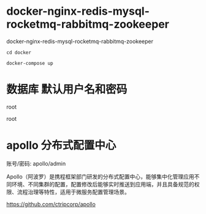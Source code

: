 # docker-nginx-redis-mysql-rocketmq-rabbitmq-zookeeper
docker-nginx-redis-mysql-rocketmq-rabbitmq-zookeeper


```shell
cd docker

docker-compose up

```


# 数据库 默认用户名和密码
root

root

# apollo 分布式配置中心
账号/密码: apollo/admin


Apollo（阿波罗）是携程框架部门研发的分布式配置中心，能够集中化管理应用不同环境、不同集群的配置，配置修改后能够实时推送到应用端，并且具备规范的权限、流程治理等特性，适用于微服务配置管理场景。

https://github.com/ctripcorp/apollo